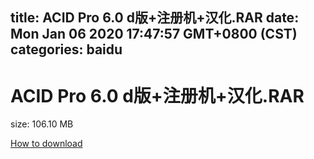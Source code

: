 
title: ACID Pro 6.0 d版+注册机+汉化.RAR
date: Mon Jan 06 2020 17:47:57 GMT+0800 (CST)    
categories: baidu
---

# ACID Pro 6.0 d版+注册机+汉化.RAR
size: 106.10 MB
 
 

[How to download](https://bpcam.bemobtrk.com/go/2ceec3aa-1ca2-46d6-b9ff-aaa5c184517c?jno=3764)